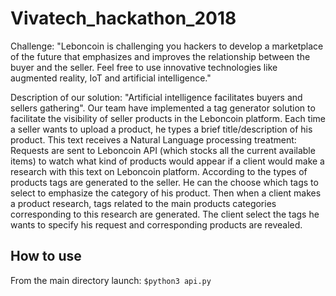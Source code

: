 # Vivatech_hackathon_2018
Challenge: 
"Leboncoin is challenging you hackers to develop a marketplace of the future that emphasizes and improves the relationship between the buyer and the seller. Feel free to use innovative technologies like augmented reality, IoT and artificial intelligence."

Description of our solution: 
"Artificial intelligence facilitates buyers and sellers gathering".
Our team have implemented a tag generator solution to facilitate the visibility of seller products in the Leboncoin platform. Each time a seller wants to upload a product, he types a brief title/description of his product. This text receives a Natural Language processing treatment: Requests are sent to Leboncoin API (which stocks all the current available items) to watch what kind of products would appear if a client would make a research with this text on Leboncoin platform. According to the types of products tags are generated to the seller. He can the choose which tags to select to emphasize the category of his product. Then when a client makes a product research, tags related to the main products categories corresponding to this research are generated. The client select the tags he wants to specify his request and corresponding products are revealed. 

## How to use
From the main directory launch: `$python3 api.py`

